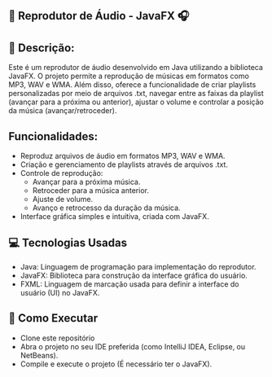 ##   🎵 Reprodutor de Áudio - JavaFX 🎧



   ##   📄 Descrição:
  <div text-align="left">
    Este é um reprodutor de áudio desenvolvido em Java utilizando a biblioteca JavaFX. O projeto permite a reprodução de músicas em formatos como MP3, WAV e WMA. Além disso, oferece a funcionalidade de criar playlists personalizadas por meio de arquivos .txt, navegar entre as faixas da playlist (avançar para a próxima ou anterior), ajustar o volume e controlar a posição da música (avançar/retroceder). 
  </div>


##   Funcionalidades:
- Reproduz arquivos de áudio em formatos MP3, WAV e WMA.
- Criação e gerenciamento de playlists através de arquivos .txt.
- Controle de reprodução:
    - Avançar para a próxima música.
    - Retroceder para a música anterior.
    - Ajuste de volume.
    - Avanço e retrocesso da duração da música.
- Interface gráfica simples e intuitiva, criada com JavaFX.
##   💻 Tecnologias Usadas
- Java: Linguagem de programação para implementação do reprodutor.
- JavaFX: Biblioteca para construção da interface gráfica do usuário.
- FXML: Linguagem de marcação usada para definir a interface do usuário (UI) no JavaFX.
##   🚀 Como Executar
- Clone este repositório
- Abra o projeto no seu IDE preferida (como IntelliJ IDEA, Eclipse, ou NetBeans).
- Compile e execute o projeto (É necessário ter o JavaFX).
   
